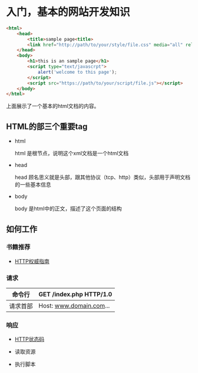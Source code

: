 # 入门，基本的网站开发知识

```html
<html>
    <head>
        <title>sample page<title>
        <link href="http://path/to/your/style/file.css" media="all" rel="stylesheet" />
    </head>
    <body>
        <h1>this is an sample page</h1>
        <script type="text/javascrpt">
            alert('welcome to this page');
        </script>
        <script src="https://path/to/your/script/file.js"></script>
    </body>
</html>
```

上面展示了一个基本的html文档的内容。

## HTML的部三个重要tag

* html

    html 是根节点，说明这个xml文档是一个html文档

* head

    head 顾名思义就是头部，跟其他协议（tcp、http）类似，头部用于声明文档的一些基本信息

* body

    body 是html中的正文，描述了这个页面的结构


 ## 如何工作

 ### 书籍推荐

 * [HTTP权威指南](http://www.ituring.com.cn/book/844)


 ### 请求

命令行   | GET /index.php HTTP/1.0
--------|-----------------
请求首部 | Host: www.domain.com...


 ### 响应

 * [HTTP状态码](http://zh.wikipedia.org/zh/HTTP%E7%8A%B6%E6%80%81%E7%A0%81)

 * 读取资源

 * 执行脚本
